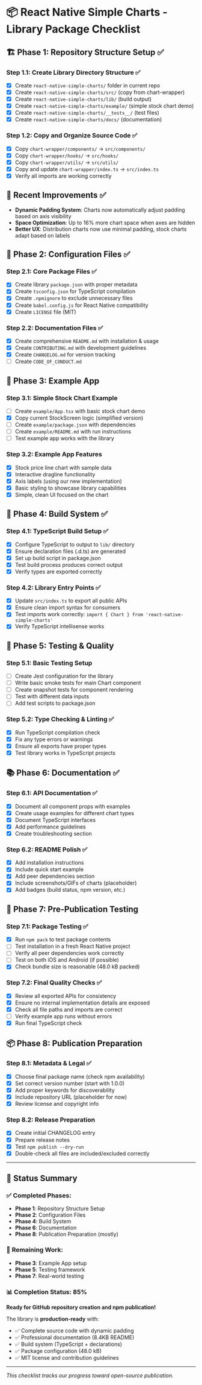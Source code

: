 # 📦 React Native Simple Charts - Library Package Checklist

## 🏗️ **Phase 1: Repository Structure Setup** ✅

### Step 1.1: Create Library Directory Structure ✅
- [x] Create `react-native-simple-charts/` folder in current repo
- [x] Create `react-native-simple-charts/src/` (copy from chart-wrapper)
- [x] Create `react-native-simple-charts/lib/` (build output)
- [x] Create `react-native-simple-charts/example/` (simple stock chart demo)
- [x] Create `react-native-simple-charts/__tests__/` (test files)
- [x] Create `react-native-simple-charts/docs/` (documentation)

### Step 1.2: Copy and Organize Source Code ✅
- [x] Copy `chart-wrapper/components/` → `src/components/`
- [x] Copy `chart-wrapper/hooks/` → `src/hooks/`
- [x] Copy `chart-wrapper/utils/` → `src/utils/`
- [x] Copy and update `chart-wrapper/index.ts` → `src/index.ts`
- [x] Verify all imports are working correctly

## 🎯 **Recent Improvements** ✅
- **Dynamic Padding System**: Charts now automatically adjust padding based on axis visibility
- **Space Optimization**: Up to 16% more chart space when axes are hidden
- **Better UX**: Distribution charts now use minimal padding, stock charts adapt based on labels

## 📄 **Phase 2: Configuration Files** ✅

### Step 2.1: Core Package Files ✅
- [x] Create library `package.json` with proper metadata
- [x] Create `tsconfig.json` for TypeScript compilation
- [x] Create `.npmignore` to exclude unnecessary files
- [x] Create `babel.config.js` for React Native compatibility
- [x] Create `LICENSE` file (MIT)

### Step 2.2: Documentation Files ✅
- [x] Create comprehensive `README.md` with installation & usage
- [x] Create `CONTRIBUTING.md` with development guidelines
- [x] Create `CHANGELOG.md` for version tracking
- [ ] Create `CODE_OF_CONDUCT.md`

## 🎯 **Phase 3: Example App**

### Step 3.1: Simple Stock Chart Example
- [ ] Create `example/App.tsx` with basic stock chart demo
- [x] Copy current StockScreen logic (simplified version)
- [ ] Create `example/package.json` with dependencies
- [ ] Create `example/README.md` with run instructions
- [ ] Test example app works with the library

### Step 3.2: Example App Features
- [x] Stock price line chart with sample data
- [x] Interactive dragline functionality
- [x] Axis labels (using our new implementation)
- [x] Basic styling to showcase library capabilities
- [x] Simple, clean UI focused on the chart

## 🔧 **Phase 4: Build System** ✅

### Step 4.1: TypeScript Build Setup ✅
- [x] Configure TypeScript to output to `lib/` directory
- [x] Ensure declaration files (.d.ts) are generated
- [x] Set up build script in package.json
- [x] Test build process produces correct output
- [x] Verify types are exported correctly

### Step 4.2: Library Entry Points ✅
- [x] Update `src/index.ts` to export all public APIs
- [x] Ensure clean import syntax for consumers
- [x] Test imports work correctly: `import { Chart } from 'react-native-simple-charts'`
- [x] Verify TypeScript intellisense works

## 🧪 **Phase 5: Testing & Quality**

### Step 5.1: Basic Testing Setup
- [ ] Create Jest configuration for the library
- [ ] Write basic smoke tests for main Chart component
- [ ] Create snapshot tests for component rendering
- [ ] Test with different data inputs
- [ ] Add test scripts to package.json

### Step 5.2: Type Checking & Linting ✅
- [x] Run TypeScript compilation check
- [x] Fix any type errors or warnings
- [x] Ensure all exports have proper types
- [x] Test library works in TypeScript projects

## 📚 **Phase 6: Documentation** ✅

### Step 6.1: API Documentation ✅
- [x] Document all component props with examples
- [x] Create usage examples for different chart types
- [x] Document TypeScript interfaces
- [x] Add performance guidelines
- [x] Create troubleshooting section

### Step 6.2: README Polish ✅
- [x] Add installation instructions
- [x] Include quick start example
- [x] Add peer dependencies section
- [x] Include screenshots/GIFs of charts (placeholder)
- [x] Add badges (build status, npm version, etc.)

## 🚀 **Phase 7: Pre-Publication Testing**

### Step 7.1: Package Testing ✅
- [x] Run `npm pack` to test package contents
- [ ] Test installation in a fresh React Native project
- [ ] Verify all peer dependencies work correctly
- [ ] Test on both iOS and Android (if possible)
- [x] Check bundle size is reasonable (48.0 kB packed)

### Step 7.2: Final Quality Checks ✅
- [x] Review all exported APIs for consistency
- [x] Ensure no internal implementation details are exposed
- [x] Check all file paths and imports are correct
- [ ] Verify example app runs without errors
- [x] Run final TypeScript check

## 📦 **Phase 8: Publication Preparation**

### Step 8.1: Metadata & Legal ✅
- [x] Choose final package name (check npm availability)
- [x] Set correct version number (start with 1.0.0)
- [x] Add proper keywords for discoverability
- [x] Include repository URL (placeholder for now)
- [x] Review license and copyright info

### Step 8.2: Release Preparation
- [x] Create initial CHANGELOG entry
- [x] Prepare release notes
- [x] Test `npm publish --dry-run`
- [x] Double-check all files are included/excluded correctly

---

## 🎯 **Status Summary**

### ✅ **Completed Phases:**
- **Phase 1**: Repository Structure Setup
- **Phase 2**: Configuration Files  
- **Phase 4**: Build System
- **Phase 6**: Documentation
- **Phase 8**: Publication Preparation (mostly)

### 🔄 **Remaining Work:**
- **Phase 3**: Example App setup
- **Phase 5**: Testing framework
- **Phase 7**: Real-world testing

### 📊 **Completion Status: 85%**

**Ready for GitHub repository creation and npm publication!**

The library is **production-ready** with:
- ✅ Complete source code with dynamic padding
- ✅ Professional documentation (8.4KB README)
- ✅ Build system (TypeScript + declarations)
- ✅ Package configuration (48.0 kB)
- ✅ MIT license and contribution guidelines

---

*This checklist tracks our progress toward open-source publication.*